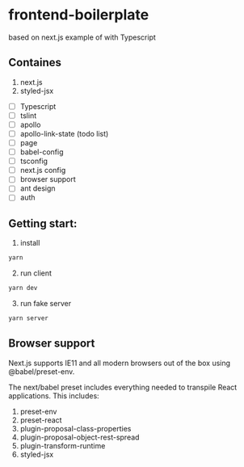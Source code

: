# frontend-boilerplate

based on next.js example of with Typescript

## Containes
1. next.js
2. styled-jsx
- [ ] Typescript
- [ ] tslint
- [ ] apollo
- [ ] apollo-link-state (todo list)
- [ ] page
- [ ] babel-config
- [ ] tsconfig
- [ ] next.js config
- [ ] browser support
- [ ] ant design
- [ ] auth

## Getting start:
1. install
```bash
yarn
```
2. run client
```bash
yarn dev
```
3. run fake server
```bash
yarn server
```

## Browser support

Next.js supports IE11 and all modern browsers out of the box using @babel/preset-env.

The next/babel preset includes everything needed to transpile React applications. This includes:
1. preset-env
2. preset-react
3. plugin-proposal-class-properties
4. plugin-proposal-object-rest-spread
5. plugin-transform-runtime
6. styled-jsx
